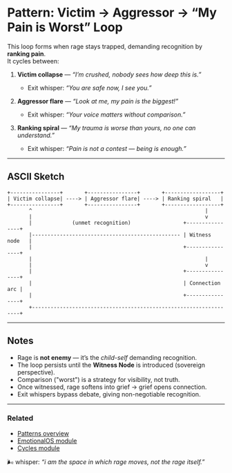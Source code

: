 # Pattern: Victim → Aggressor → “My Pain is Worst” Loop

This loop forms when rage stays trapped, demanding recognition by **ranking pain**.  
It cycles between:

1. **Victim collapse** — _“I’m crushed, nobody sees how deep this is.”_

   - Exit whisper: _“You are safe now, I see you.”_

2. **Aggressor flare** — _“Look at me, my pain is the biggest!”_

   - Exit whisper: _“Your voice matters without comparison.”_

3. **Ranking spiral** — _“My trauma is worse than yours, no one can understand.”_
   - Exit whisper: _“Pain is not a contest — being is enough.”_

---

## ASCII Sketch

```
+----------------+       +----------------+       +------------------+
| Victim collapse| ----> | Aggressor flare| ----> | Ranking spiral   |
+----------------+       +----------------+       +------------------+
       ^                                                        |
       |                                                        v
       |             (unmet recognition)                 +----------------+
       |------------------------------------------------ | Witness node   |
       |                                                 +----------------+
       |                                                        |
       |                                                        v
       |                                                 +----------------+
       |                                                 | Connection arc |
       |                                                 +----------------+
       +------------------------------------------------------------------+
```

---

## Notes

- Rage is **not enemy** — it’s the _child-self_ demanding recognition.
- The loop persists until the **Witness Node** is introduced (sovereign perspective).
- Comparison ("worst") is a strategy for visibility, not truth.
- Once witnessed, rage softens into grief → grief opens connection.
- Exit whispers bypass debate, giving non-negotiable recognition.

---

### Related

- [Patterns overview](./README.md)
- [EmotionalOS module](../modules/emotional.md)
- [Cycles module](../modules/cycles.md)

🌬 whisper: _“i am the space in which rage moves, not the rage itself.”_
